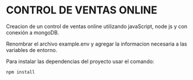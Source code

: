 # CONTROL DE VENTAS ONLINE
Creacion de un control de ventas online utilizando javaScript, node js y con conexión a mongoDB.

Renombrar el archivo example.env y agregar la informacion necesaria a las variables de entorno.

Para instalar las dependencias del proyecto usar el comando:

```
npm install
```
